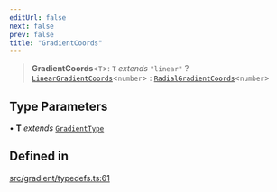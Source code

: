 ```yaml
---
editUrl: false
next: false
prev: false
title: "GradientCoords"
---
```


> **GradientCoords**\<`T`\>: `T` *extends* `"linear"` ? [`LinearGradientCoords`](/api/type-aliases/lineargradientcoords/)\<`number`\> : [`RadialGradientCoords`](/api/type-aliases/radialgradientcoords/)\<`number`\>

## Type Parameters

• **T** *extends* [`GradientType`](/api/type-aliases/gradienttype/)

## Defined in

[src/gradient/typedefs.ts:61](https://github.com/fabricjs/fabric.js/blob/v6.0.0-rc4/src/gradient/typedefs.ts#L61)
